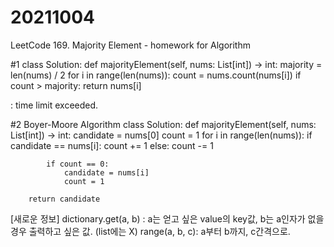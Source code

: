 # 20211004

LeetCode 169. Majority Element - homework for Algorithm

#1
class Solution:
    def majorityElement(self, nums: List[int]) -> int:
        majority = len(nums) / 2
        for i in range(len(nums)):
            count = nums.count(nums[i])
            if count > majority:
                return nums[i]
                
                
: time limit exceeded.


#2 Boyer-Moore Algorithm
class Solution:
    def majorityElement(self, nums: List[int]) -> int:
        candidate = nums[0]
        count = 1
        for i in range(len(nums)):
            if candidate == nums[i]:
                count += 1
            else:
                count -= 1
            
            if count == 0:
                candidate = nums[i]
                count = 1
            
        return candidate







[새로운 정보]
dictionary.get(a, b) : a는 얻고 싶은 value의 key값, b는 a인자가 없을 경우 출력하고 싶은 값. (list에는 X)
range(a, b, c): a부터 b까지, c간격으로. 
